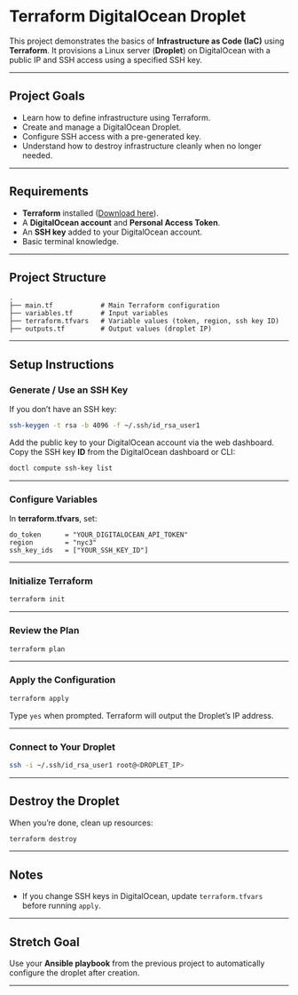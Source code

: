 
# Terraform DigitalOcean Droplet

This project demonstrates the basics of **Infrastructure as Code (IaC)** using **Terraform**.
It provisions a Linux server (**Droplet**) on DigitalOcean with a public IP and SSH access using a specified SSH key.

---

## Project Goals

* Learn how to define infrastructure using Terraform.
* Create and manage a DigitalOcean Droplet.
* Configure SSH access with a pre-generated key.
* Understand how to destroy infrastructure cleanly when no longer needed.

---

## Requirements

* **Terraform** installed ([Download here](https://developer.hashicorp.com/terraform/downloads)).
* A **DigitalOcean account** and **Personal Access Token**.
* An **SSH key** added to your DigitalOcean account.
* Basic terminal knowledge.

---

## Project Structure

```plaintext
.
├── main.tf            # Main Terraform configuration
├── variables.tf       # Input variables
├── terraform.tfvars   # Variable values (token, region, ssh key ID)
├── outputs.tf         # Output values (droplet IP)
```

---

## Setup Instructions

### Generate / Use an SSH Key

If you don’t have an SSH key:

```bash
ssh-keygen -t rsa -b 4096 -f ~/.ssh/id_rsa_user1
```

Add the public key to your DigitalOcean account via the web dashboard.
Copy the SSH key **ID** from the DigitalOcean dashboard or CLI:

```bash
doctl compute ssh-key list
```

---

### Configure Variables

In **terraform.tfvars**, set:

```hcl
do_token      = "YOUR_DIGITALOCEAN_API_TOKEN"
region        = "nyc3"
ssh_key_ids   = ["YOUR_SSH_KEY_ID"]
```

---

### Initialize Terraform

```bash
terraform init
```

---

### Review the Plan

```bash
terraform plan
```

---

### Apply the Configuration

```bash
terraform apply
```

Type `yes` when prompted.
Terraform will output the Droplet’s IP address.

---

### Connect to Your Droplet

```bash
ssh -i ~/.ssh/id_rsa_user1 root@<DROPLET_IP>
```

---

## Destroy the Droplet

When you’re done, clean up resources:

```bash
terraform destroy
```

---

## Notes

* If you change SSH keys in DigitalOcean, update `terraform.tfvars` before running `apply`.

---

## Stretch Goal

Use your **Ansible playbook** from the previous project to automatically configure the droplet after creation.

---
